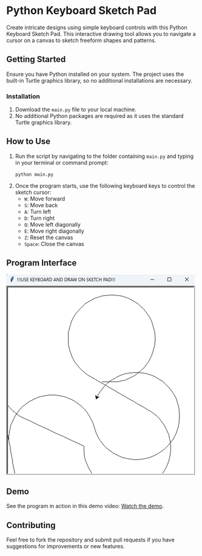# Python Keyboard Sketch Pad

Create intricate designs using simple keyboard controls with this Python Keyboard Sketch Pad. This interactive drawing tool allows you to navigate a cursor on a canvas to sketch freeform shapes and patterns.

## Getting Started

Ensure you have Python installed on your system. The project uses the built-in Turtle graphics library, so no additional installations are necessary.

### Installation

1. Download the `main.py` file to your local machine.
2. No additional Python packages are required as it uses the standard Turtle graphics library.

## How to Use

1. Run the script by navigating to the folder containing `main.py` and typing in your terminal or command prompt:
   ```
   python main.py
   ```
2. Once the program starts, use the following keyboard keys to control the sketch cursor:
   - `W`: Move forward
   - `S`: Move back
   - `A`: Turn left
   - `D`: Turn right
   - `Q`: Move left diagonally
   - `E`: Move right diagonally
   - `Z`: Reset the canvas
   - `Space`: Close the canvas

## Program Interface

![The interface shows a simple sketch pad with several freeform lines drawn using keyboard controls. The title bar instructs users to use the keyboard for drawing.](./images/image01.png)

## Demo

See the program in action in this demo video: [Watch the demo](https://www.dropbox.com/scl/fi/ne29cxey23wjmwtbg5amt/python_keyboard_sketch_pad.mp4?rlkey=xskevam73q2mwoxuv9wixlbhc&st=bhbi0jqa&dl=0).

## Contributing

Feel free to fork the repository and submit pull requests if you have suggestions for improvements or new features.
